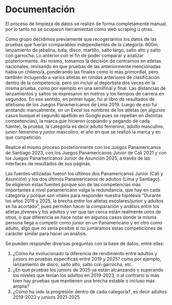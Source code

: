 # Documentación

El proceso de limpieza de datos se realizó de forma completamente manual, por lo tanto no se ocuparon herramientas como web scraping u otras. 

Como grupo decidimos previamente que recogeríamos los datos de las pruebas que fueran comparables independientes de la categoría: 800m, lanzamiento de jabalina, bala, disco, martillo, salto largo, salto alto y salto con garrocha. Lo anterior con el fin de poder comparar y analizar posteriormente. Así mismo, tomamos la decisión de centrarnos en atletas nacionales, revisando en que pruebas de las anteriormente mencionadas había un chileno/a, ponderando las finales como lo más primordial, pero también incluyendo a varios atletas en rondas anteriores de clasificación dentro de la competencia, pero sin incluir al deportista dos veces en la misma prueba, como por ejemplo en una semifinal y final. Las distancias de lanzamientos y saltos se expresaron en metros y los tiempos de carrera en segundos.
En ese sentido, en primer lugar, fui al libro de resultados de atletismo de los Juegos Panamericanos de Lima 2019. Luego de eso fui anotando manualmente, en un Excel los nombres de los atletas (en algunos casos busqué el segundo apellido en Google pues se repetían en distintas competencias), la marca que hicieron (copiando y pegando de cada fuente), la prueba, la categoría es decir adulto femenino, adulto masculino, junior femenino y junior masculino, el año en que se realizó la marca y en que competición.

Realice el mismo proceso posteriormente con los Juegos Panamericanos de Santiago 2023, con los Juegos Panamericanos Junior de Cali 2021 y con los Juegos Panamericanos Junior de Asunción 2025, a través de las interfaces de resultados de sus páginas. 

Las fuentes utilizadas fueron los últimos dos Panamericanos Junior (Cali y Asunción) y los dos últimos Panamericanos de adultos (Lima y Santiago). Se eligieron estas fuentes porque son de las competencias más importantes a nivel panamericano valga la redundancia, que hay en cada categoría y porque son vitales para responder nuestra hipótesis “Durante los años 2019 y 2025, la brecha entre los atletas escolares/junior y adultos se ha acortado”, pues permiten hacer la comparación y análisis entre los atletas jóvenes y los adultos y ver que tan cerca están realmente unos de otros, o que diferencia se hace notar en algunos casos donde la misma persona llega a competir como junior en un Panamericano y en otro como adulto, algo que no sería posible si no juntáramos estas competiciones de carácter similar para hacer un análisis.

Se pueden responder diversas preguntas con la base de datos, entre ellas:
1.	¿Cómo ha evolucionado la diferencia de rendimiento entre adultos y juniors en pruebas específicas entre 2019 y 2025? como por ejemplo, lanzamiento de disco, salto alto, salto con garrocha, etc.
2.	¿En qué pruebas los juniors de 2025 ya están alcanzando o superando los niveles que tenían los adultos en 2019-2023, o al contrario si más bien hay pruebas que mantienen una brecha estable o incluso más amplia?
3.	¿Cómo ha sido la progresión dentro de cada categoría?, es decir adultos 2019-2023 y juniors 2021-2025

